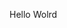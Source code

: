 Hello Wolrd




































































































































































































































































































































































































































































































































































































































































































































































































































































































































































































































































































































































































































































































































































































































































































































































































































































































































































































































































































































































































































































































































































































































































































































































































































































































































































































































































































































































































































































































































































































































































































































































































































































































































































































































































































































































































































































































